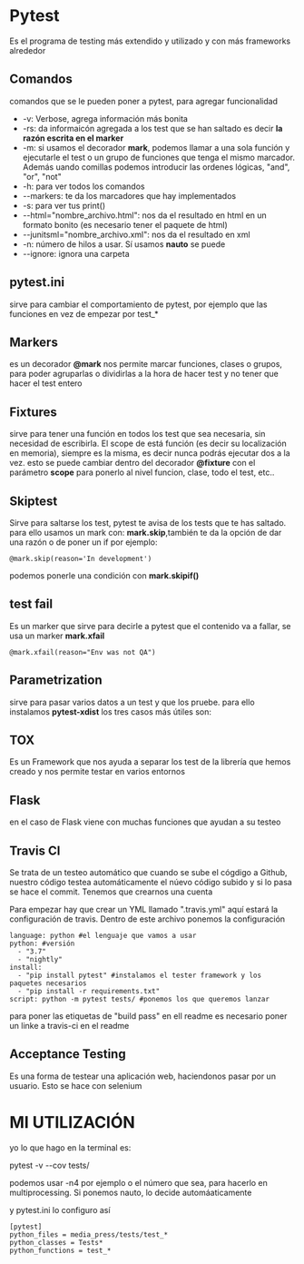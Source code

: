# Pytest
Es el programa de testing más extendido y utilizado y con más frameworks alrededor

## Comandos
comandos que se le pueden poner a pytest, para agregar funcionalidad
* -v: Verbose, agrega información más bonita
* -rs: da informaicón agregada a los test que se han saltado es decir **la razón escrita en el marker**
* -m: si usamos el decorador **mark**, podemos llamar a una sola función y ejecutarle el test o un grupo de funciones que tenga el mismo marcador. Además uando comillas podemos introducir las ordenes lógicas, "and", "or", "not"
* -h: para ver todos los comandos
* --markers: te da los marcadores que hay implementados
* -s: para ver tus print()
* --html="nombre_archivo.html": nos da el resultado en html en un formato bonito (es necesario tener el paquete de html)
* --junitsml="nombre_archivo.xml": nos da el resultado en xml
* -n: número de hilos a usar. Sí usamos **nauto** se puede
* --ignore: ignora una carpeta


## pytest.ini
sirve para cambiar el comportamiento de pytest, por ejemplo que las funciones en vez de empezar por test_*

## Markers
es un decorador **@mark** nos permite marcar funciones, clases o grupos, para poder agruparlas o dividirlas a la hora de hacer test y no tener que hacer el test entero

## Fixtures
sirve para tener una función en todos los test que sea necesaria, sin necesidad de escribirla. El scope de está función (es decir su localización en memoria), siempre es la misma, es decir nunca podrás ejecutar dos a la vez. esto se puede cambiar dentro del decorador **@fixture** con el parámetro **scope** para ponerlo al nivel funcion, clase, todo el test, etc..

## Skiptest
Sirve para saltarse los test, pytest te avisa de los tests que te has saltado. para ello usamos un mark con: **mark.skip**,también te da la opción de dar una razón o de poner un if por ejemplo:
```
@mark.skip(reason='In development')
```

podemos ponerle una condición con **mark.skipif()**

## test fail
Es un marker que sirve para decirle a pytest que el contenido va a fallar, se usa un marker **mark.xfail**
```
@mark.xfail(reason="Env was not QA")
```

## Parametrization
sirve para pasar varios datos a un test y que los pruebe. para ello instalamos **pytest-xdist** los tres casos más útiles son:


## TOX
Es un Framework que nos ayuda a separar los test de la librería que hemos creado y nos permite testar en varios entornos

## Flask
en el caso de Flask viene con muchas funciones que ayudan a su testeo  

## Travis CI
Se trata de un testeo automático que cuando se sube el cógdigo a Github, nuestro código testea automáticamente el núevo código subido y si lo pasa se hace el commit. Tenemos que crearnos una cuenta

Para empezar hay que crear un YML llamado ".travis.yml" aquí estará la configuración de travis. Dentro de este archivo ponemos la configuración

```
language: python #el lenguaje que vamos a usar
python: #versión
  - "3.7"
  - "nightly"
install:
  - "pip install pytest" #instalamos el tester framework y los paquetes necesarios
  - "pip install -r requirements.txt"
script: python -m pytest tests/ #ponemos los que queremos lanzar
```

para poner las etiquetas de "build pass" en ell readme es necesario poner un linke a travis-ci en el readme


## Acceptance Testing
Es una forma de testear una aplicación web, haciendonos pasar por un usuario. Esto se hace con selenium 


# MI UTILIZACIÓN
yo lo que hago en la terminal es:

pytest -v --cov tests/ 

podemos usar -n4 por ejemplo o el número que sea, para hacerlo en multiprocessing.
Si ponemos nauto, lo decide automáaticamente

y pytest.ini lo configuro así

```
[pytest]
python_files = media_press/tests/test_*
python_classes = Tests*
python_functions = test_*
```